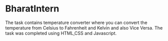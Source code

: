 # BharatIntern

The task contains temperature converter where you can convert the temperature from Celsius to Fahrenheit and Kelvin and also Vice Versa.
The task was completed using HTML,CSS and Javascript.
